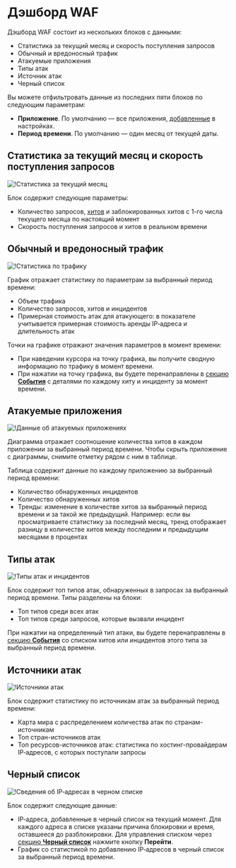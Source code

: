 [img-traffic-stats]:        ../../images/user-guides/dashboard/waf-traffic-stats.png
[img-attacks-stats]:        ../../images/user-guides/dashboard/waf-attacks-stats.png
[img-blacklist-stats]:      ../../images/user-guides/dashboard/waf-blacklist-stats.png
[img-traffic-cur-month]:    ../../images/user-guides/dashboard/waf-current-month-stats.png
[img-attacks-type]:         ../../images/user-guides/dashboard/attack-types.png
[img-attacks-sources]:      ../../images/user-guides/dashboard/attack-sources.png

[doc-setup-app]:            ../settings/applications.md
[doc-events-tab]:           ../events/check-attack.md
[doc-blacklist-tab]:        ../blacklist.md
[doc-scanner]:              ../scanner/intro.md

[gl-hit]:                   ../../glossary-ru.md#хит

# Дэшборд WAF

Дэшборд WAF состоит из нескольких блоков с данными:

* Статистика за текущий месяц и скорость поступления запросов
* Обычный и вредоносный трафик
* Атакуемые приложения
* Типы атак
* Источник атак
* Черный список

Вы можете отфильтровать данные из последних пяти блоков по следующим параметрам:

* **Приложение**. По умолчанию — все приложения, [добавленные][doc-setup-app] в настройках.
* **Период времени**. По умолчанию — один месяц от текущей даты.

## Статистика за текущий месяц и скорость поступления запросов

![!Статистика за текущий месяц][img-traffic-cur-month]

Блок содержит следующие параметры:

* Количество запросов, [хитов][gl-hit] и заблокированных хитов с 1-го числа текущего месяца по настоящий момент
* Скорость поступления запросов и хитов в реальном времени

## Обычный и вредоносный трафик

![!Статистика по трафику][img-traffic-stats]

График отражает статистику по параметрам за выбранный период времени:

* Объем трафика
* Количество запросов, хитов и инцидентов
* Примерная стоимость атак для атакующего: в показателе учитывается примерная стоимость аренды IP‑адреса и длительность атак

Точки на графике отражают значения параметров в момент времени:

* При наведении курсора на точку графика, вы получите сводную информацию по трафику в момент времени.
* При нажатии на точку графика, вы будете перенаправлены в [секцию **События**][doc-events-tab] с деталями по каждому хиту и инциденту за момент времени.

## Атакуемые приложения

![!Данные об атакуемых приложениях][img-attacks-stats]

Диаграмма отражает соотношение количества хитов в каждом приложении за выбранный период времени. Чтобы скрыть приложение с диаграммы, снимите отметку рядом с ним в таблице.

Таблица содержит данные по каждому приложению за выбранный период времени:

* Количество обнаруженных инцидентов
* Количество обнаруженных хитов
* Тренды: изменение в количестве хитов за выбранный период времени и за такой же предыдущий. Например: если вы просматриваете статистику за последний месяц, тренд отображает разницу в количестве хитов между последним и предыдущим месяцами в процентах

## Типы атак

![!Типы атак и инцидентов][img-attacks-type]

Блок содержит топ типов атак, обнаруженных в запросах за выбранный период времени. Типы разделены на блоки: 

* Топ типов среди всех атак
* Топ типов среди запросов, которые вызвали инцидент

При нажатии на определенный тип атаки, вы будете перенаправлены в [секцию **События**][doc-events-tab] со списком хитов или инцидентов этого типа за выбранный период времени.

## Источники атак

![!Источники атак][img-attacks-sources]

Блок содержит статистику по источникам атак за выбранный период времени:

* Карта мира с распределением количества атак по странам-источникам
* Топ стран-источников атак
* Топ ресурсов-источников атак: статистика по хостинг-провайдерам IP‑адресов, с которых поступали запросы

## Черный список

![!Сведения об IP‑адресах в черном списке][img-blacklist-stats] 

Блок содержит следующие данные:

* IP‑адреса, добавленные в черный список на текущий момент. Для каждого адреса в списке указаны причина блокировки и время, оставшееся до разблокировки. Для управления списком через [секцию **Черный список**][doc-blacklist-tab] нажмите кнопку **Перейти**.
* График со статистикой по добавлению IP‑адресов в черный список за выбранный период времени.